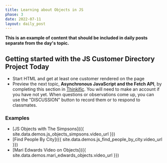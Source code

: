 ```yaml
---
title: Learning about Objects in JS
phase: 3
date: 2022-07-11
layout: daily_post
---
```


__This is an example of content that should be included in daily posts separate from the day's topic.__

## Getting started with the JS Customer Directory Project Today


- Start HTML and get at least one customer rendered on the page
- Preview the next topic, **Asynchronous JavaScript and the Fetch API**, by completing this section in [Thinkific](https://momentumlearn.thinkific.com/courses/take/phase-one/texts/31121293-learning-objectives). You will need to make an account if you have not yet. When questions or observations come up, you can use the "DISCUSSION" button to record them or to respond to classmates.

### Examples

- [JS Objects with The Simpsons]({{ site.data.demos.js_objects_simpsons.video_url }})
- [Find People By City]({{ site.data.demos.js_find_people_by_city.video_url }})
- [Mari Edwards Video on Objects]({{ site.data.demos.mari_edwards_objects.video_url }})
